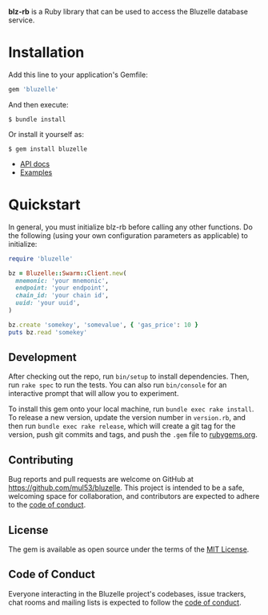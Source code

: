 **blz-rb** is a Ruby library that can be used to access the Bluzelle database service.

# Installation

Add this line to your application's Gemfile:

```ruby
gem 'bluzelle'
```

And then execute:

    $ bundle install

Or install it yourself as:

    $ gem install bluzelle

* [API docs](/docs/README.md)
* [Examples](/examples/README.md)

# Quickstart

In general, you must initialize blz-rb before calling any other functions. Do the following (using your own configuration parameters as applicable) to initialize:
```ruby
require 'bluzelle'

bz = Bluzelle::Swarm::Client.new(
  mnemonic: 'your mnemonic',
  endpoint: 'your endpoint',
  chain_id: 'your chain id',
  uuid: 'your uuid',
)

bz.create 'somekey', 'somevalue', { 'gas_price': 10 }
puts bz.read 'somekey'
```

## Development

After checking out the repo, run `bin/setup` to install dependencies. Then, run `rake spec` to run the tests. You can also run `bin/console` for an interactive prompt that will allow you to experiment.

To install this gem onto your local machine, run `bundle exec rake install`. To release a new version, update the version number in `version.rb`, and then run `bundle exec rake release`, which will create a git tag for the version, push git commits and tags, and push the `.gem` file to [rubygems.org](https://rubygems.org).

## Contributing

Bug reports and pull requests are welcome on GitHub at https://github.com/mul53/bluzelle. This project is intended to be a safe, welcoming space for collaboration, and contributors are expected to adhere to the [code of conduct](https://github.com/mul53/bluzelle/blob/master/CODE_OF_CONDUCT.md).


## License

The gem is available as open source under the terms of the [MIT License](https://opensource.org/licenses/MIT).

## Code of Conduct

Everyone interacting in the Bluzelle project's codebases, issue trackers, chat rooms and mailing lists is expected to follow the [code of conduct](https://github.com/mul53/bluzelle/blob/master/CODE_OF_CONDUCT.md).
